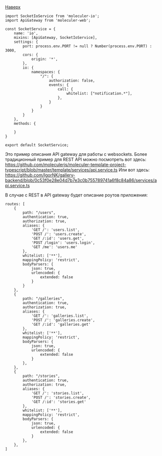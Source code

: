 [Наверх](Moleculer-js)

```
import SocketIoService from 'moleculer-io';
import ApiGateway from 'moleculer-web';  

const SocketService = {
	name: 'io',
	mixins: [ApiGateway, SocketIoService],
	settings: {
		port: process.env.PORT != null ? Number(process.env.PORT) : 3000,
		cors: {
			origin: '*',
		},
		io: {
			namespaces: {
				"/": {
					authorization: false,
					events: {
						call: {
							whitelist: ["notification.*"],
						},
					}
				}
			}
		}
	},
	methods: {
	
	}
}

export default SocketService;
```

Это пример описания API gateway для работы с websockets.
Более традиционный пример для REST API можно посмотреть вот здесь:
https://github.com/moleculerjs/moleculer-template-project-typescript/blob/master/template/services/api.service.ts
Или вот здесь:
https://github.com/IgorNK/gallery-backend/blob/0c53f0e28e04d7b7e3c0b755789741a6f8c84a86/services/api.service.ts

В случае с REST в API gateway будет описание роутов приложения:
```
routes: [
	{
      	path: "/users",
		authentication: true,
		authorization: true,
		aliases: {
			'GET /': 'users.list',
			'POST /': 'users.create',
			'GET /:id': 'users.get',
			'POST /login': 'users.login',
			'GET /me': 'users.me'
		},
		whitelist: ['**'],
		mappingPolicy: 'restrict',
		bodyParsers: {
			json: true,
			urlencoded: {
				extended: false
			}
		}
	},
	{
	    path: "/galleries",
		authentication: true,
		authorization: true,
		aliases: {
			'GET /': 'galleries.list',
			'POST /': 'galleries.create',
			'GET /:id': 'galleries.get'
		},
		whitelist: ['**'],
		mappingPolicy: 'restrict',
		bodyParsers: {
			json: true,
			urlencoded: {
				extended: false
			}
		},
    },
	{
		path: "/stories",
		authentication: true,
		authorization: true,
		aliases: {
			'GET /': 'stories.list',
			'POST /': 'stories.create',
			'GET /:id': 'stories.get'
		},
		whitelist: ['**'],
		mappingPolicy: 'restrict',
		bodyParsers: {
			json: true,
			urlencoded: {
				extended: false
			}
		},
	},
]
```

